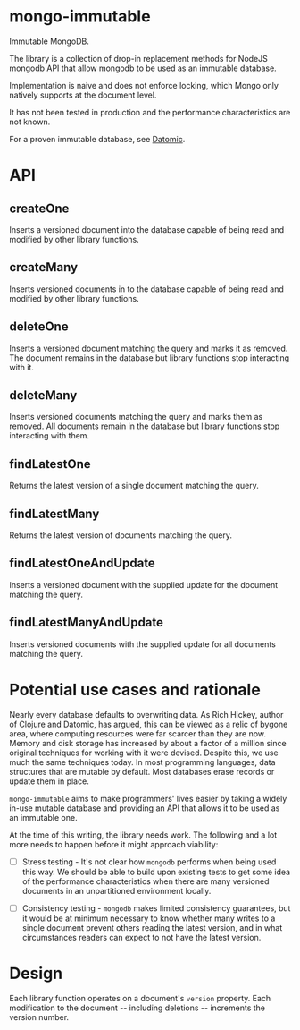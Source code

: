 # mongo-immutable
Immutable MongoDB.

The library is a collection of drop-in replacement methods for NodeJS mongodb API that allow mongodb to be used as an immutable database.

Implementation is naive and does not enforce locking, which Mongo only natively supports at the document level. 

It has not been tested in production and the performance characteristics are not known.

For a proven immutable database, see [Datomic](https://www.datomic.com/).

# API

## createOne
Inserts a versioned document into the database capable of being read and modified by other library functions.

## createMany
Inserts versioned documents in to the database capable of being read and modified by other library functions.

## deleteOne
Inserts a versioned document matching the query and marks it as removed. The document remains in the database but library functions stop interacting with it.

## deleteMany
Inserts versioned documents matching the query and marks them as removed. All documents remain in the database but library functions stop interacting with them.

## findLatestOne
Returns the latest version of a single document matching the query.

## findLatestMany
Returns the latest version of documents matching the query.

## findLatestOneAndUpdate
Inserts a versioned document with the supplied update for the document matching the query.

## findLatestManyAndUpdate
Inserts versioned documents with the supplied update for all documents matching the query.

# Potential use cases and rationale
Nearly every database defaults to overwriting data. As Rich Hickey, author of Clojure and Datomic, has argued, this can be viewed as a relic of bygone area, where computing resources 
were far scarcer than they are now. Memory and disk storage has increased by about a factor of a million since original techniques for working with it were devised. Despite this, we use 
much the same techniques today. In most programming languages, data structures that are mutable by default. Most databases erase records or update them in place.

`mongo-immutable` aims to make programmers' lives easier by taking a widely in-use mutable database and providing an API that allows it to be used as an immutable one.

At the time of this writing, the library needs work. The following and a lot more needs to happen before it might approach viability:

- [ ] Stress testing - It's not clear how `mongodb` performs when being used this way. We should be able to build upon existing tests to get some idea of the performance characteristics when there are many versioned documents in an unpartitioned environment locally.
- [ ] Consistency testing - `mongodb` makes limited consistency guarantees, but it would be at minimum necessary to know whether many writes to a single document prevent others reading the latest version, and in what circumstances readers can expect to not have the latest version.


# Design
Each library function operates on a document's `version` property. Each modification to the document -- including deletions -- increments the version number.

